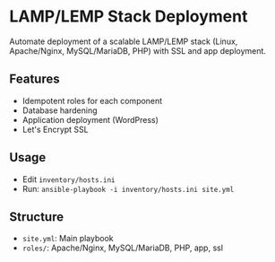 # LAMP/LEMP Stack Deployment

Automate deployment of a scalable LAMP/LEMP stack (Linux, Apache/Nginx, MySQL/MariaDB, PHP) with SSL and app deployment.

## Features
- Idempotent roles for each component
- Database hardening
- Application deployment (WordPress)
- Let's Encrypt SSL

## Usage
- Edit `inventory/hosts.ini`
- Run: `ansible-playbook -i inventory/hosts.ini site.yml`

## Structure
- `site.yml`: Main playbook
- `roles/`: Apache/Nginx, MySQL/MariaDB, PHP, app, ssl
